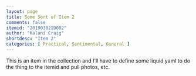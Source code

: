 ```yaml
---
layout: page
title: Some Sort of Item 2
comments: false
itemid: "20190302ID002"
author: "Kalani Craig"
shortdesc: "Item 2"
categories: [ Practical, Sentimental, General ]
---
```


This is an item in the collection and I'll have to define some liquid yaml to do the thing to the itemid and pull photos, etc.